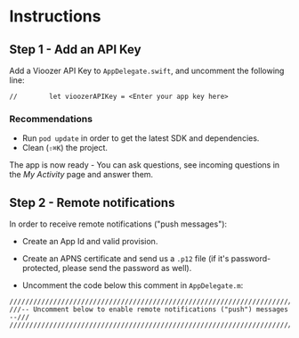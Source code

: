 # Instructions

## Step 1 - Add an API Key
Add a Vioozer API Key to `AppDelegate.swift`, and uncomment the following line:

    //        let vioozerAPIKey = <Enter your app key here>

### Recommendations
* Run `pod update` in order to get the latest SDK and dependencies.
* Clean (`⇧⌘K`) the project. 

The app is now ready - You can ask questions, see incoming questions in the *My Activity* page and answer them. 


## Step 2 - Remote notifications
In order to receive remote notifications ("push messages"):

* Create an App Id and valid provision.
* Create an APNS certificate and send us a `.p12` file (if it's password-protected, please send the password as well).

* Uncomment the code below this comment in `AppDelegate.m`:

```
/////////////////////////////////////////////////////////////////////////////
///-- Uncomment below to enable remote notifications ("push") messages  --///
/////////////////////////////////////////////////////////////////////////////
```
